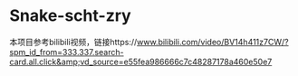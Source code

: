 # Snake-scht-zry
本项目参考bilibili视频，链接https://www.bilibili.com/video/BV14h411z7CW/?spm_id_from=333.337.search-card.all.click&amp;vd_source=e55fea986666c7c48287178a460e50e7
